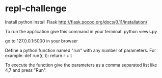 # repl-challenge

Install python
Install Flask
http://flask.pocoo.org/docs/0.11/installation/


To run the application give this command in your terminal: python views.py

go to 127.0.0.1:5000 in your browser

Define a python function named "run" with any number of parameters. For example:
def run(r, t):
  return r + t

To execute the function give the parameters as a comma separated list like 4,7 and press "Run".